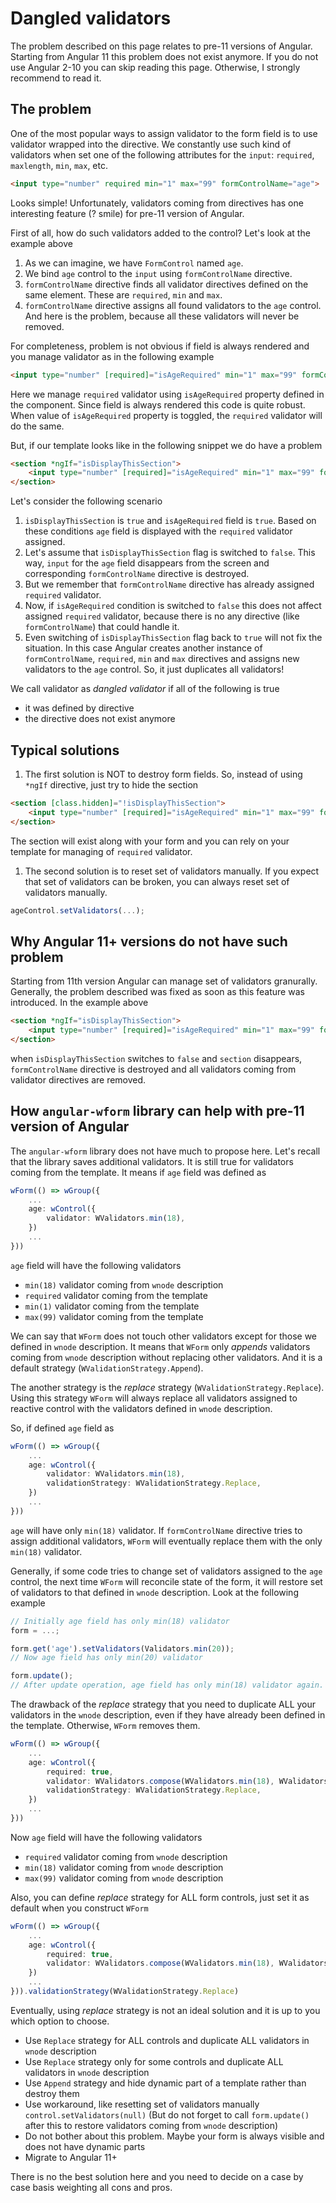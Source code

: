 # Dangled validators

The problem described on this page relates to pre-11 versions of Angular. Starting from Angular 11 this problem does not exist anymore. If you do not use Angular 2-10 you can skip reading this page. Otherwise, I strongly recommend to read it.

## The problem

One of the most popular ways to assign validator to the form field is to use validator wrapped into the directive. We constantly use such kind of validators when set one of the following attributes for the `input`: `required`, `maxlength`, `min`, `max`, etc. 

```html
<input type="number" required min="1" max="99" formControlName="age">
```

Looks simple! Unfortunately, validators coming from directives has one interesting feature (? smile) for pre-11 version of Angular.

First of all, how do such validators added to the control? Let's look at the example above
1. As we can imagine, we have `FormControl` named `age`.
1. We bind `age` control to the `input` using `formControlName` directive.
1. `formControlName` directive finds all validator directives defined on the same element. These are `required`, `min` and `max`.
1. `formControlName` directive assigns all found validators to the `age` control. And here is the problem, because all these validators will never be removed.

For completeness, problem is not obvious if field is always rendered and you manage validator as in the following example
```html
<input type="number" [required]="isAgeRequired" min="1" max="99" formControlName="age">
```

Here we manage `required` validator using `isAgeRequired` property defined in the component.
Since field is always rendered this code is quite robust. When value of `isAgeRequired` property is toggled, the `required` validator will do the same.

But, if our template looks like in the following snippet we do have a problem
```html
<section *ngIf="isDisplayThisSection">
    <input type="number" [required]="isAgeRequired" min="1" max="99" formControlName="age">
</section>
```

Let's consider the following scenario
1. `isDisplayThisSection` is `true` and `isAgeRequired` field is `true`. Based on these conditions `age` field is displayed with the `required` validator assigned.
1. Let's assume that `isDisplayThisSection` flag is switched to `false`. This way, `input` for the `age` field disappears from the screen and corresponding `formControlName` directive is destroyed.
1. But we remember that `formControlName` directive has already assigned `required` validator.
1. Now, if `isAgeRequired` condition is switched to `false` this does not affect assigned `required` validator, because there is no any directive (like `formControlName`) that could handle it.
1. Even switching of `isDisplayThisSection` flag back to `true` will not fix the situation. In this case Angular creates another instance of `formControlName`, `required`, `min` and `max` directives and assigns new validators to the `age` control. So, it just duplicates all validators!

We call validator as *dangled validator* if all of the following is true
* it was defined by directive
* the directive does not exist anymore

## Typical solutions

1. The first solution is NOT to destroy form fields. So, instead of using `*ngIf` directive, just try to hide the section
```html
<section [class.hidden]="!isDisplayThisSection">
    <input type="number" [required]="isAgeRequired" min="1" max="99" formControlName="age">
</section>
```
The section will exist along with your form and you can rely on your template for managing of `required` validator.

1. The second solution is to reset set of validators manually. If you expect that set of validators can be broken, you can always reset set of validators manually.
```typescript
ageControl.setValidators(...);
```

## Why Angular 11+ versions do not have such problem

Starting from 11th version Angular can manage set of validators granurally. Generally, the problem described was fixed as soon as this feature was introduced. In the example above
```html
<section *ngIf="isDisplayThisSection">
    <input type="number" [required]="isAgeRequired" min="1" max="99" formControlName="age">
</section>
```
when `isDisplayThisSection` switches to `false` and `section` disappears, `formControlName` directive is destroyed and all validators coming from validator directives are removed.

## How `angular-wform` library can help with pre-11 version of Angular

The `angular-wform` library does not have much to propose here. Let's recall that the library saves additional validators. It is still true for validators coming from the template. It means if `age` field was defined as
```typescript
wForm(() => wGroup({
    ...
    age: wControl({
        validator: WValidators.min(18),
    })
    ...
}))
```
`age` field will have the following validators
* `min(18)` validator coming from `wnode` description
* `required` validator coming from the template
* `min(1)` validator coming from the template
* `max(99)` validator coming from the template

We can say that `WForm` does not touch other validators except for those we defined in `wnode` description. It means that `WForm` only *appends* validators coming from `wnode` description without replacing other validators. And it is a default strategy (`WValidationStrategy.Append`).

The another strategy is the *replace* strategy (`WValidationStrategy.Replace`). Using this strategy `WForm` will always replace all validators assigned to reactive control with the validators defined in `wnode` description.

So, if defined `age` field as
```typescript
wForm(() => wGroup({
    ...
    age: wControl({
        validator: WValidators.min(18),
        validationStrategy: WValidationStrategy.Replace,
    })
    ...
}))
```
`age` will have only `min(18)` validator. If `formControlName` directive tries to assign additional validators, `WForm` will eventually replace them with the only `min(18)` validator.

Generally, if some code tries to change set of validators assigned to the `age` control, the next time `WForm` will reconcile state of the form, it will restore set of validators to that defined in `wnode` description. Look at the following example
```typescript
// Initially age field has only min(18) validator
form = ...;

form.get('age').setValidators(Validators.min(20));
// Now age field has only min(20) validator

form.update();
// After update operation, age field has only min(18) validator again.
```

The drawback of the *replace* strategy that you need to duplicate ALL your validators in the `wnode` description, even if they have already been defined in the template. Otherwise, `WForm` removes them.
```typescript
wForm(() => wGroup({
    ...
    age: wControl({
        required: true,
        validator: WValidators.compose(WValidators.min(18), WValidators.max(99)),
        validationStrategy: WValidationStrategy.Replace,
    })
    ...
}))
```
Now `age` field will have the following validators
* `required` validator coming from `wnode` description
* `min(18)` validator coming from `wnode` description
* `max(99)` validator coming from `wnode` description

Also, you can define *replace* strategy for ALL form controls, just set it as default when you construct `WForm`
```typescript
wForm(() => wGroup({
    ...
    age: wControl({
        required: true,
        validator: WValidators.compose(WValidators.min(18), WValidators.max(99)),
    })
    ...
})).validationStrategy(WValidationStrategy.Replace)
```

Eventually, using *replace* strategy is not an ideal solution and it is up to you which option to choose.
* Use `Replace` strategy for ALL controls and duplicate ALL validators in `wnode` description
* Use `Replace` strategy only for some controls and duplicate ALL validators in `wnode` description
* Use `Append` strategy and hide dynamic part of a template rather than destroy them
* Use workaround, like resetting set of validators manually `control.setValidators(null)` (But do not forget to call `form.update()` after this to restore validators coming from `wnode` description)
* Do not bother about this problem. Maybe your form is always visible and does not have dynamic parts
* Migrate to Angular 11+

There is no the best solution here and you need to decide on a case by case basis weighting all cons and pros.
